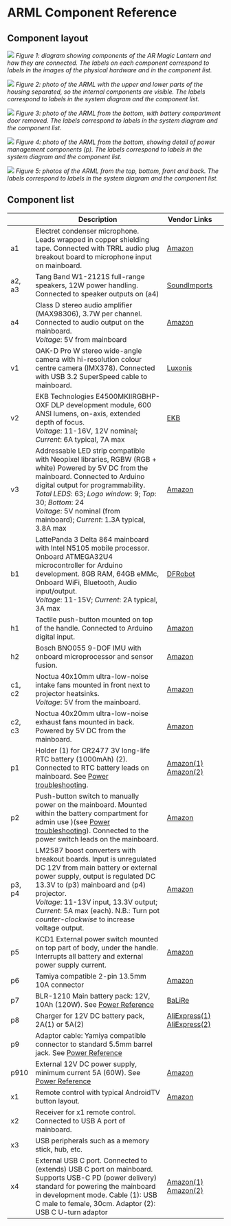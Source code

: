 # ARML Component Reference

## Component layout

![](images/ARML-hardware-system-diagram.jpg)
*Figure 1: diagram showing components of the AR Magic Lantern and how they are connected. The labels on each component correspond to labels in the images of the physical hardware and in the component list.*

![](images/ARML-hardware-internal.jpg)
*Figure 2: photo of the ARML with the upper and lower parts of the housing separated, so the internal components are visible. The labels correspond to labels in the system diagram and the component list.*

![](images/ARML-hardware-bottom.jpg)
*Figure 3: photo of the ARML from the bottom, with battery compartment door removed. The labels correspond to labels in the system diagram and the component list.*

![](images/ARML-power-detail.jpg)
*Figure 4: photo of the ARML from the bottom, showing detail of power management components (p). The labels correspond to labels in the system diagram and the component list.*

![](images/ARML-hardware-external.jpg)
*Figure 5: photos of the ARML from the top, bottom, front and back. The labels correspond to labels in the system diagram and the component list.*

## Component list

| | Description | Vendor&nbsp;Links&nbsp;&nbsp;&nbsp;&nbsp; |
| --- | --- | --- |
| a1  | Electret condenser microphone. Leads wrapped in copper shielding tape. Connected with TRRL audio plug breakout board to microphone input on mainboard. | [Amazon](https://www.amazon.es/gp/product/B07CGTJ9NV/)
| a2, a3 | Tang Band W1-2121S full-range speakers, 12W power handling. Connected to speaker outputs on (a4) | [SoundImports](https://www.soundimports.eu/en/tang-band-w1-2121s.html) |
| a4  | Class D stereo audio amplifier (MAX98306), 3.7W per channel. Connected to audio output on the mainboard. <br>_Voltage_: 5V from mainboard | [Amazon](https://www.amazon.es/dp/B00KLBTQPS) |
| v1  | OAK-D Pro W stereo wide-angle camera with hi-resolution colour centre camera (IMX378). Connected with USB 3.2 SuperSpeed cable to mainboard. | [Luxonis](https://shop.luxonis.com/products/oak-d-pro-w?variant=43715946447071) |
| v2  | EKB Technologies E4500MKIIRGBHP-OXF DLP development module, 600 ANSI lumens, on-axis, extended depth of focus. <br>_Voltage_: 11-16V, 12V nominal; _Current_: 6A typical, 7A max |  [EKB](https://www.ekbtechnologies.com/e-store/dpm-e4500mkii-focus-extended-depth-of-focus-800-lumens-on-axis) |
| v3  | Addressable LED strip compatible with Neopixel libraries, RGBW (RGB + white) Powered by 5V DC from the mainboard. Connected to Arduino digital output for programmability. <br>_Total LEDS_: 63; _Logo window_: 9; _Top_: 30; _Bottom_: 24 <br>_Voltage_: 5V nominal (from mainboard); _Current_: 1.3A typical, 3.8A max | [Amazon](https://www.amazon.es/gp/product/B01N0MA316?th=1) |
| b1  | LattePanda 3 Delta 864 mainboard with Intel N5105 mobile processor. Onboard ATMEGA32U4 microcontroller for Arduino development. 8GB RAM, 64GB eMMc, Onboard WiFi, Bluetooth, Audio input/output. <br>_Voltage_: 11-15V; _Current_: 2A typical, 3A max | [DFRobot](https://www.dfrobot.com/product-2594.html) |
| h1  | Tactile push-button mounted on top of the handle. Connected to Arduino digital input. | [Amazon](https://www.amazon.es/gp/product/B07WPBQXJ9/ref=ppx_yo_dt_b_search_asin_title?ie=UTF8) |
| h2  | Bosch BNO055 9-DOF IMU with onboard microprocessor and sensor fusion. | [Amazon](https://www.amazon.es/gp/product/B08GY7WKZ3) |
| c1, c2 | Noctua 40x10mm ultra-low-noise intake fans mounted in front next to projector heatsinks. <br>_Voltage_: 5V from the mainboard. | [Amazon](https://www.amazon.es/Noctua-NF-A4X10-FLX-5V-ordenador-Ventilador/dp/B00NEMGCIA) |
| c2, c3 | Noctua 40x20mm ultra-low-noise exhaust fans mounted in back. Powered by 5V DC from the mainboard. | [Amazon](https://www.amazon.es/Noctua-NF-A4x20-FLX-Premium-Quality-Quiet/dp/B071W6JZV8?th=1) |
| p1  | Holder (1) for CR2477 3V long-life RTC battery (1000mAh) (2). Connected to RTC battery leads on mainboard. See [Power troubleshooting](power.md#arml-doesnt-boot). | [Amazon(1)](https://www.amazon.es/dp/B07KFB9HDW)<br />[Amazon(2)](https://www.amazon.es/dp/B08F9HSS6X) |
| p2  | Push-button switch to manually power on the mainboard. Mounted within the battery compartment for admin use )(see [Power troubleshooting](power.md#arml-doesnt-boot)). Connected to the power switch leads on the mainboard. | [Amazon](https://www.amazon.es/gp/product/B07WPBQXJ9/ref=ppx_yo_dt_b_search_asin_title?ie=UTF8) |
| p3, p4 | LM2587 boost converters with breakout boards. Input is unregulated DC 12V from main battery or external power supply, output is regulated DC 13.3V to (p3) mainboard and (p4) projector. <br>_Voltage_: 11-13V input, 13.3V output; _Current_: 5A max (each). N.B.: Turn pot _counter-clockwise_ to increase voltage output. | [Amazon](https://www.amazon.es/dp/B07RKDB2VP) |
| p5  | KCD1 External power switch mounted on top part of body, under the handle. Interrupts all battery and external power supply current. | [Amazon](https://www.amazon.es/dp/B09VZ74QCL) |
| p6  | Tamiya compatible 2-pin 13.5mm 10A connector | [Amazon](https://www.amazon.es/dp/B07ND8SPBH) |
| p7  | BLR-1210 Main battery pack: 12V, 10Ah (120W). See [Power Reference](power.md) | [BaLiRe](https://bateriadelitiorecargable.com/) |
| p8  | Charger for 12V DC battery pack, 2A(1) or 5A(2) | [AliExpress(1)](https://www.aliexpress.com/item/1005006233034942.html)<br />[AliExpress(2)](https://www.aliexpress.com/item/1005001608750083.html) |
| p9 | Adaptor cable: Yamiya compatible connector to standard 5.5mm barrel jack. See [Power Reference](power.md) |  |
| p910 | External 12V DC power supply, minimum current 5A (60W). See [Power Reference](power.md) | [Amazon](https://www.amazon.es/dp/B07PGLXK4X) |
| x1  | Remote control with typical AndroidTV button layout. | [Amazon](https://www.amazon.es/dp/B08DY83SSD) |
| x2  | Receiver for x1 remote control. Connected to USB A port of mainboard. |
| x3  | USB peripherals such as a memory stick, hub, etc. |
| x4  | External USB C port. Connected to (extends) USB C port on mainboard. Supports USB-C PD (power delivery) standard for powering the mainboard in development mode. Cable (1): USB C male to female, 30cm. Adaptor (2): USB C U-turn adaptor | [Amazon(1)](https://www.amazon.es/dp/B08HS6X44P?th=1) [Amazon(2)](https://www.amazon.es/dp/B0BFF3VS6Y) |